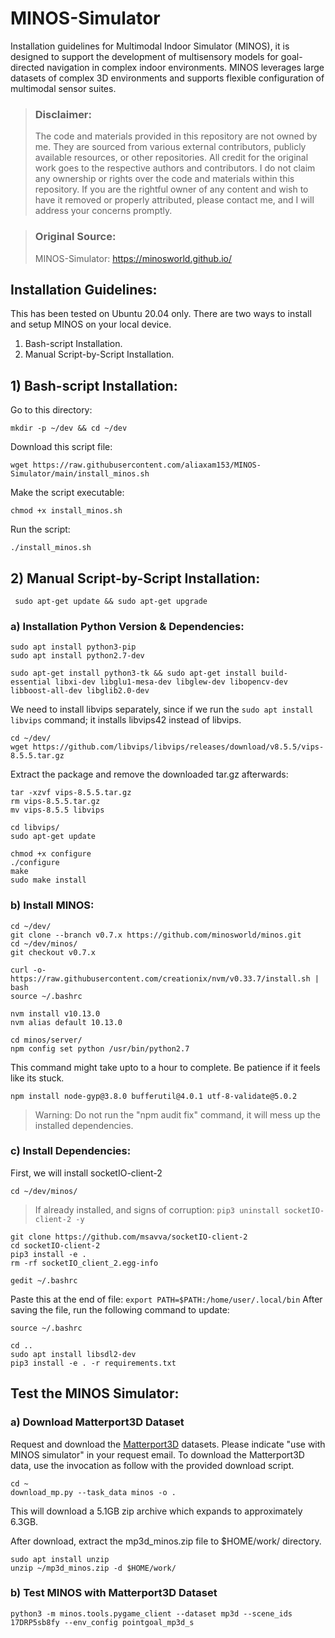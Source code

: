# MINOS-Simulator
Installation guidelines for Multimodal Indoor Simulator (MINOS), it is designed to support the development of multisensory models for goal-directed navigation in complex indoor environments. MINOS leverages large datasets of complex 3D environments and supports flexible configuration of multimodal sensor suites.

> ### Disclaimer:
>
> The code and materials provided in this repository are not owned by me. They are sourced from various external contributors, publicly available resources, or other repositories. All credit for the original
> work goes to the respective authors and contributors. I do not claim any ownership or rights over the code and materials within this repository.
> If you are the rightful owner of any content and wish to have it removed or properly attributed, please contact me, and I will address your concerns promptly.

> ### Original Source:
> MINOS-Simulator: https://minosworld.github.io/

## Installation Guidelines:
This has been tested on Ubuntu 20.04 only. There are two ways to install and setup MINOS on your local device.
1) Bash-script Installation.
2) Manual Script-by-Script Installation.

## 1) Bash-script Installation:

Go to this directory:
```
mkdir -p ~/dev && cd ~/dev
```
Download this script file: 
```
wget https://raw.githubusercontent.com/aliaxam153/MINOS-Simulator/main/install_minos.sh
```
Make the script executable:
```
chmod +x install_minos.sh
```
Run the script:
```
./install_minos.sh
```

## 2) Manual Script-by-Script Installation:
```
 sudo apt-get update && sudo apt-get upgrade
```
### a) Installation Python Version & Dependencies:
```
sudo apt install python3-pip
sudo apt install python2.7-dev
```
```
sudo apt-get install python3-tk && sudo apt-get install build-essential libxi-dev libglu1-mesa-dev libglew-dev libopencv-dev libboost-all-dev libglib2.0-dev
```
We need to install libvips separately, since if we run the ```sudo apt install libvips``` command; it installs libvips42 instead of libvips.
```
cd ~/dev/
wget https://github.com/libvips/libvips/releases/download/v8.5.5/vips-8.5.5.tar.gz
```
Extract the package and remove the downloaded tar.gz afterwards:
```
tar -xzvf vips-8.5.5.tar.gz
rm vips-8.5.5.tar.gz
mv vips-8.5.5 libvips
```
```
cd libvips/
sudo apt-get update
```
```
chmod +x configure
./configure
make
sudo make install
````
### b) Install MINOS:
```
cd ~/dev/
git clone --branch v0.7.x https://github.com/minosworld/minos.git
cd ~/dev/minos/
git checkout v0.7.x
```
```
curl -o- https://raw.githubusercontent.com/creationix/nvm/v0.33.7/install.sh | bash
source ~/.bashrc
```
```
nvm install v10.13.0
nvm alias default 10.13.0
```
```
cd minos/server/
npm config set python /usr/bin/python2.7
```
This command might take upto to a hour to complete. Be patience if it feels like its stuck.
```
npm install node-gyp@3.8.0 bufferutil@4.0.1 utf-8-validate@5.0.2
```
> Warning: Do not run the "npm audit fix" command, it will mess up the installed dependencies.

### c) Install Dependencies:
First, we will install socketIO-client-2
```
cd ~/dev/minos/
```
> If already installed, and signs of corruption: ```pip3 uninstall socketIO-client-2 -y```

```
git clone https://github.com/msavva/socketIO-client-2
cd socketIO-client-2
pip3 install -e .
rm -rf socketIO_client_2.egg-info
```
```
gedit ~/.bashrc
```
Paste this at the end of file: ```export PATH=$PATH:/home/user/.local/bin```
After saving the file, run the following command to update:
```
source ~/.bashrc
```
```
cd ..
sudo apt install libsdl2-dev
pip3 install -e . -r requirements.txt
```
## Test the MINOS Simulator:
### a) Download Matterport3D Dataset
Request and download the [Matterport3D](https://niessner.github.io/Matterport/) datasets. Please indicate "use with MINOS simulator" in your request email. 
To download the Matterport3D data, use the invocation as follow with the provided download script.
```
cd ~
download_mp.py --task_data minos -o .
```
This will download a 5.1GB zip archive which expands to approximately 6.3GB.

After download, extract the mp3d_minos.zip file to $HOME/work/ directory.
```
sudo apt install unzip
unzip ~/mp3d_minos.zip -d $HOME/work/
```
### b) Test MINOS with Matterport3D Dataset
```
python3 -m minos.tools.pygame_client --dataset mp3d --scene_ids 17DRP5sb8fy --env_config pointgoal_mp3d_s
```

